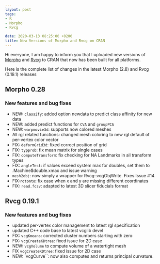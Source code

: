 ```yaml
---
layout: post
tags: 
- R 
- Morpho
- Rvcg

date: 2020-03-13 08:25:00 +0200
title: New Versions of Morpho and Rvcg on CRAN
---
```


Hi everyone, I am happy to inform you that I uploaded new versions of [Morpho](https://cran.r-project.org/package=Morpho) and [Rvcg](https://cran.r-project.org/package=Rvcg) to CRAN that now has been built for all platforms. 


Here is the complete list of changes in the latest Morpho (2.8) and Rvcg (0.19.1) releases


## Morpho 0.28

### New features and bug fixes
 
* NEW: `classify`: added option newdata to predict class affinity for new data
* NEW: added predict functions for `CVA` and `groupPCA`
* NEW: `warpmovie3d`: supports now colored meshes
* All rgl related functions: changed mesh coloring to new rgl default of per-vertex color vector
* FIX: `deformGrid3d`: fixed correct position of grid
* FIX: `typprob`: fix mean matrix for single cases
* FIX: `computeTransform`: fix checking for NA Landmarks in all transform types
* FIX: `angleTest`: if values exceed system max for doubles, set them to .Machine$double.xmax and issue warning
* `mesh2obj`: now simply a wrapper for Rvcg::vcgObjWrite. Fixes Issue #14.
* FIX:`rotonto`: fix case when x and y are missing different coordinates
* FIX: `read.fcsv`: adapted to latest 3D slicer fiducials format

## Rvcg 0.19.1

### New features and bug fixes

* updated per-vertex color management to latest rgl specification
* updated C++ code base to latest vcglib devel
* FIX: `vcgKmeans`: corrected cluster numbers starting with zero
* FIX: `vcgCreateKDtree`: fixed issue for 2D case
* NEW: `vcgVolume` to compute volume of a watertight mesh
* FIX `vcgCreateKDtree`: fixed issue for 2D case
* NEW: `vcgCurve``: now also computes and returns principal curvature.
